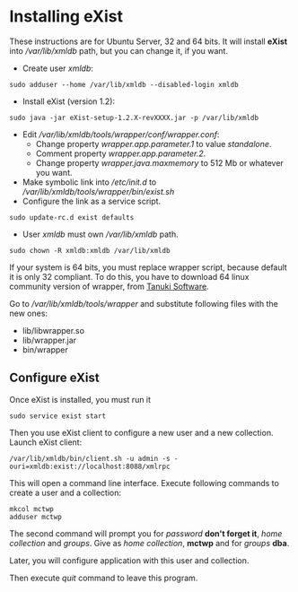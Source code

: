 # Installing eXist #

These instructions are for Ubuntu Server, 32 and 64 bits. It will install **eXist** into _/var/lib/xmldb_ path, but you can change it, if you want.

  * Create user _xmldb_:
```
sudo adduser --home /var/lib/xmldb --disabled-login xmldb
```
  * Install eXist (version 1.2):
```
sudo java -jar eXist-setup-1.2.X-revXXXX.jar -p /var/lib/xmldb
```
  * Edit _/var/lib/xmldb/tools/wrapper/conf/wrapper.conf_:
    * Change property _wrapper.app.parameter.1_ to value _standalone_.
    * Comment property _wrapper.app.parameter.2_.
    * Change property _wrapper.java.maxmemory_ to 512 Mb or whatever you want.
  * Make symbolic link into _/etc/init.d_ to _/var/lib/xmldb/tools/wrapper/bin/exist.sh_
  * Configure the link as a service script.
```
sudo update-rc.d exist defaults
```
  * User _xmldb_ must own _/var/lib/xmldb_ path.
```
sudo chown -R xmldb:xmldb /var/lib/xmldb
```

If your system is 64 bits, you must replace wrapper script, because default it is only 32 compliant. To do this, you have to download 64 linux community version of wrapper, from [Tanuki Software](http://wrapper.tanukisoftware.com).

Go to _/var/lib/xmldb/tools/wrapper_ and substitute following files with the new ones:

  * lib/libwrapper.so
  * lib/wrapper.jar
  * bin/wrapper

## Configure eXist ##

Once eXist is installed, you must run it

```
sudo service exist start
```

Then you use eXist client to configure a new user and a new collection. Launch eXist client:

```
/var/lib/xmldb/bin/client.sh -u admin -s -ouri=xmldb:exist://localhost:8088/xmlrpc
```

This will open a command line interface. Execute following commands to create a user and a collection:

```
mkcol mctwp
adduser mctwp
```

The second command will prompt you for _password_ **don't forget it**, _home collection_ and _groups_. Give as _home collection_, **mctwp** and for _groups_ **dba**.

Later, you will configure application with this user and collection.

Then execute _quit_ command to leave this program.